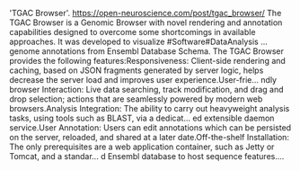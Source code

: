 'TGAC Browser'. https://open-neuroscience.com/post/tgac_browser/
The TGAC Browser is a Genomic Browser with novel rendering and annotation capabilities designed to overcome some shortcomings in available approaches.  It was developed to visualize #Software#DataAnalysis ...
 genome annotations from Ensembl Database Schema. The TGAC Browser provides the following features:Responsiveness: Client-side rendering and caching, based on JSON fragments generated by server logic, helps decrease the server load and improves user experience.User-frie...
ndly browser Interaction: Live data searching, track modification, and drag and drop selection; actions that are seamlessly powered by modern web browsers.Analysis Integration: The ability to carry out heavyweight analysis tasks, using tools such as BLAST, via a dedicat...
ed extensible daemon service.User Annotation: Users can edit annotations which can be persisted on the server, reloaded, and shared at a later date.Off-the-shelf Installation: The only prerequisites are a web application container, such as Jetty or Tomcat, and a standar...
d Ensembl database to host sequence features....
